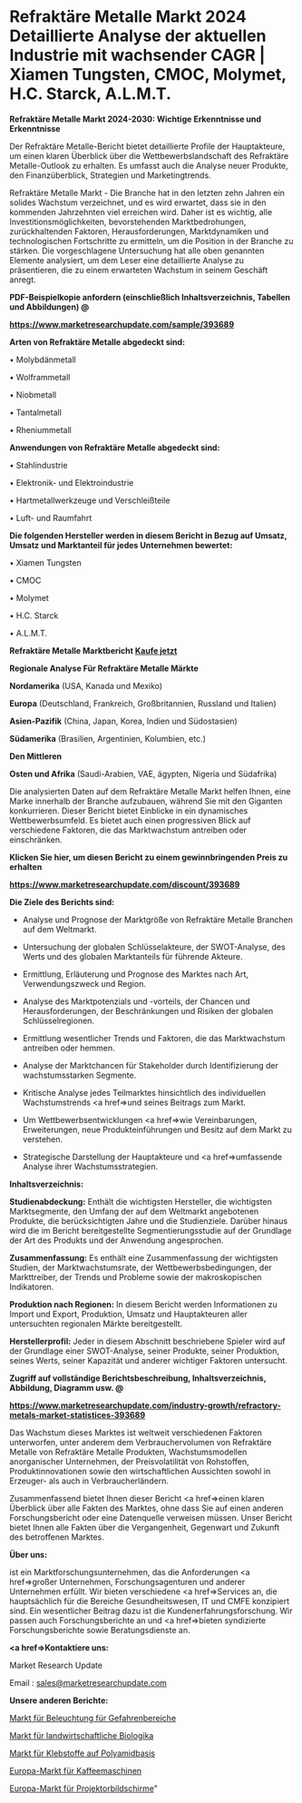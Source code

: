 # Refraktäre Metalle Markt 2024 Detaillierte Analyse der aktuellen Industrie mit wachsender CAGR | Xiamen Tungsten, CMOC, Molymet, H.C. Starck, A.L.M.T.

<strong>Refraktäre Metalle Markt 2024-2030: Wichtige Erkenntnisse und Erkenntnisse</strong>

Der Refraktäre Metalle-Bericht bietet detaillierte Profile der Hauptakteure, um einen klaren Überblick über die Wettbewerbslandschaft des Refraktäre Metalle-Outlook zu erhalten. Es umfasst auch die Analyse neuer Produkte, den Finanzüberblick, Strategien und Marketingtrends.

Refraktäre Metalle Markt - Die Branche hat in den letzten zehn Jahren ein solides Wachstum verzeichnet, und es wird erwartet, dass sie in den kommenden Jahrzehnten viel erreichen wird. Daher ist es wichtig, alle Investitionsmöglichkeiten, bevorstehenden Marktbedrohungen, zurückhaltenden Faktoren, Herausforderungen, Marktdynamiken und technologischen Fortschritte zu ermitteln, um die Position in der Branche zu stärken. Die vorgeschlagene Untersuchung hat alle oben genannten Elemente analysiert, um dem Leser eine detaillierte Analyse zu präsentieren, die zu einem erwarteten Wachstum in seinem Geschäft anregt.



<strong><b>PDF-Beispielkopie anfordern (einschließlich Inhaltsverzeichnis, Tabellen und Abbildungen) @ </b></strong>

<strong><a href=https://www.marketresearchupdate.com/sample/393689>

<strong>https://www.marketresearchupdate.com/sample/393689</u></a></strong></strong>



<strong>Arten von Refraktäre Metalle abgedeckt sind:</strong>

• Molybdänmetall

• Wolframmetall

• Niobmetall

• Tantalmetall

• Rheniummetall



<strong>Anwendungen von Refraktäre Metalle abgedeckt sind:</strong>

• Stahlindustrie

• Elektronik- und Elektroindustrie

• Hartmetallwerkzeuge und Verschleißteile

• Luft- und Raumfahrt



<strong>Die folgenden Hersteller werden in diesem Bericht in Bezug auf Umsatz, Umsatz und Marktanteil für jedes Unternehmen bewertet:</strong>

• Xiamen Tungsten

• CMOC

• Molymet

• H.C. Starck

• A.L.M.T.



<strong>Refraktäre Metalle Marktbericht <a href=https://www.marketresearchupdate.com/buynow/393689>Kaufe jetzt</a></strong>



<strong>Regionale Analyse Für Refraktäre Metalle Märkte</strong>



<strong>Nordamerika</strong> (USA, Kanada und Mexiko)



<strong>Europa</strong> (Deutschland, Frankreich, Großbritannien, Russland und Italien)



<strong>Asien-Pazifik</strong> (China, Japan, Korea, Indien und Südostasien)



<strong>Südamerika</strong> (Brasilien, Argentinien, Kolumbien, etc.)



<strong>Den Mittleren</strong> 

<strong>Osten und Afrika</strong> (Saudi-Arabien, VAE, ägypten, Nigeria und Südafrika)

Die analysierten Daten auf dem Refraktäre Metalle Markt helfen Ihnen, eine Marke innerhalb der Branche aufzubauen, während Sie mit den Giganten konkurrieren. Dieser Bericht bietet Einblicke in ein dynamisches Wettbewerbsumfeld. Es bietet auch einen progressiven Blick auf verschiedene Faktoren, die das Marktwachstum antreiben oder einschränken.



<strong>Klicken Sie hier, um diesen Bericht zu einem gewinnbringenden Preis zu erhalten
</strong>

<strong><a href=https://www.marketresearchupdate.com/discount/393689>https://www.marketresearchupdate.com/discount/393689</b></u></strong></a>



<strong>Die Ziele des Berichts sind:</strong>

- Analyse und Prognose der Marktgröße von Refraktäre Metalle Branchen auf dem Weltmarkt.

- Untersuchung der globalen Schlüsselakteure, der SWOT-Analyse, des Werts und des globalen Marktanteils für führende Akteure.

- Ermittlung, Erläuterung und Prognose des Marktes nach Art, Verwendungszweck und Region.

- Analyse des Marktpotenzials und -vorteils, der Chancen und Herausforderungen, der Beschränkungen und Risiken der globalen Schlüsselregionen.

- Ermittlung wesentlicher Trends und Faktoren, die das Marktwachstum antreiben oder hemmen.

- Analyse der Marktchancen für Stakeholder durch Identifizierung der wachstumsstarken Segmente.

- Kritische Analyse jedes Teilmarktes hinsichtlich des individuellen Wachstumstrends <a href=>und</a> seines Beitrags zum Markt.

- Um Wettbewerbsentwicklungen <a href=>wie</a> Vereinbarungen, Erweiterungen, neue Produkteinführungen und Besitz auf dem Markt zu verstehen.

- Strategische Darstellung der Hauptakteure und <a href=>umfas</a>sende Analyse ihrer Wachstumsstrategien.



<strong>Inhaltsverzeichnis:</strong>



<strong>Studienabdeckung:</strong> Enthält die wichtigsten Hersteller, die wichtigsten Marktsegmente, den Umfang der auf dem Weltmarkt angebotenen Produkte, die berücksichtigten Jahre und die Studienziele. Darüber hinaus wird die im Bericht bereitgestellte Segmentierungsstudie auf der Grundlage der Art des Produkts und der Anwendung angesprochen.



<strong>Zusammenfassung:</strong> Es enthält eine Zusammenfassung der wichtigsten Studien, der Marktwachstumsrate, der Wettbewerbsbedingungen, der Markttreiber, der Trends und Probleme sowie der makroskopischen Indikatoren.



<strong>Produktion nach Regionen:</strong> In diesem Bericht werden Informationen zu Import und Export, Produktion, Umsatz und Hauptakteuren aller untersuchten regionalen Märkte bereitgestellt.



<strong>Herstellerprofil:</strong> Jeder in diesem Abschnitt beschriebene Spieler wird auf der Grundlage einer SWOT-Analyse, seiner Produkte, seiner Produktion, seines Werts, seiner Kapazität und anderer wichtiger Faktoren untersucht.



<strong><b>Zugriff auf vollständige Berichtsbeschreibung, Inhaltsverzeichnis, Abbildung, Diagramm usw. @ </b></strong>

<strong><a href=https://www.marketresearchupdate.com/industry-growth/refractory-metals-market-statistices-393689>https://www.marketresearchupdate.com/industry-growth/refractory-metals-market-statistices-393689</a></strong>

Das Wachstum dieses Marktes ist weltweit verschiedenen Faktoren unterworfen, unter anderem dem Verbrauchervolumen von Refraktäre Metalle von Refraktäre Metalle Produkten, Wachstumsmodellen anorganischer Unternehmen, der Preisvolatilität von Rohstoffen, Produktinnovationen sowie den wirtschaftlichen Aussichten sowohl in Erzeuger- als auch in Verbraucherländern.

Zusammenfassend bietet Ihnen dieser Bericht <a href=>einen</a> klaren Überblick über alle Fakten des Marktes, ohne dass Sie auf einen anderen Forschungsbericht oder eine Datenquelle verweisen müssen. Unser Bericht bietet Ihnen alle Fakten über die Vergangenheit, Gegenwart und Zukunft des betroffenen Marktes.



<strong>Über uns:</strong>

 ist ein Marktforschungsunternehmen, das die Anforderungen <a href=>großer</a> Unternehmen, Forschungsagenturen und anderer Unternehmen erfüllt. Wir bieten verschiedene <a href=>Services</a> an, die hauptsächlich für die Bereiche Gesundheitswesen, IT und CMFE konzipiert sind. Ein wesentlicher Beitrag dazu ist die Kundenerfahrungsforschung. Wir passen auch Forschungsberichte an und <a href=>bieten</a> syndizierte Forschungsberichte sowie Beratungsdienste an.



<strong><a href=>Kontaktiere uns:</a></strong>

Market Research Update

Email : sales@marketresearchupdate.com



<strong>Unsere anderen Berichte:</strong>

<a href=https://www.linkedin.com/pulse/hazardous-location-lighting-market-analyzing>Markt für Beleuchtung für Gefahrenbereiche</a>

<a href=https://www.linkedin.com/pulse/agricultural-biologicals-market-2023-remarking>Markt für landwirtschaftliche Biologika</a>

<a href=https://www.linkedin.com/pulse/polyamide-based-adhesive-market-report-2023-top-company>Markt für Klebstoffe auf Polyamidbasis</a>

<a href=https://www.linkedin.com/pulse/europe-coffee-machines-market-2023-2030-coverage>Europa-Markt für Kaffeemaschinen</a>

<a href=https://www.linkedin.com/pulse/europe-projector-screen-market-2023-size-share>Europa-Markt für Projektorbildschirme</a>"
